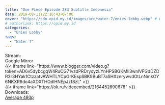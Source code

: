 ```yaml
---
title: "One Piece Episode 283 Subtitle Indonesia"
date: 2019-08-11T22:16:43+07:00
cover: "https://cdn.opid.my.id/images/arc/water-7/enies-lobby.webp" # Optional, cover
# authorlink: https://opid.my.id
categories:
  - "Enies Lobby"
tags:
  - "Water 7"
---
```

<div class="ui menu violet borderless inverted">
  <div class="header item active">
        Stream:
    </div>
  <a class="active item" data-tab="google">
    <i class="google drive icon"></i> Google
  </a>
  <a class="item nounderline" data-tab="mirror">
    <i class="odnoklassniki icon"></i> Mirror
  </a>
</div>
<div class="ui bottom attached tab segment active" style="border:0 !important;" data-tab="google">
 {{< iframe link="https://www.blogger.com/video.g?token=AD6v5dybcgqW4RuCG71vzdPRDryoyzLYnHPSBGKMli3wnlVFGdDZDR3r3HYak1CtzzatvAWHTLYCpGrKEspSBK9BuBT7aSHXznrywvdOtLnNmkOY6NKXR9do4aXDXTHOdlHNEpJzf8zL" >}}
</div>
<div class="ui bottom attached tab segment" style="border:0 !important;" data-tab="mirror">
{{< iframe link="https://ok.ru/videoembed/2164452690678" >}}
</div>
<div class="ui menu violet borderless inverted">
  <div class="header item active">
        Downloads:
    </div>
  <a class="item nounderline" href="https://ouo.io/ewjBq0" target="_blank" rel="dofollow"><i class="google drive icon"></i>
    Average 480p</a>
</div>